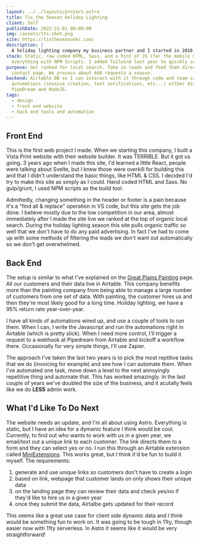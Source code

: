 ```yaml
---
layout: ../../layouts/project.astro
title: Tis the Season Holiday Lighting
client: Self
publishDate: 2022-21-01 00:00:00
img: /assets/tts-shot.png
site: https://tistheseasonkc.com/
description: |
  A holiday lighting company my business partner and I started in 2016.
stack: Static, raw coded HTML, Sass, and a hint of JS (for the mobile menu and the form). There is not build tool, I did
  everything with NPM Scripts. I added Tailwind last year to quickly scaffold out on the fly pages.  Cloudinary hosts and serves the images.
purpose: Get ranked for local search. Take in leads and feed them directly to our Airtable DB. Uses a Netlify form for
  contact page. We process about 600 requests a season.
backend: Airtable DB so I can interact with it through code and team can interact through Airtable App. I’ve built many
  automations (invoice creation, text notifications, etc...) either directly with webhooks and JS in Airtable or with
  PipeDream and NodeJS.
tags:
  - design
  - front end website
  - back end tools and automation
---
```


## Front End

This is the first web project I made. When we starting this company, I built a Vista Print website with their website builder. It was TERRIBLE. But it got us going. 3 years ago when I made this site, I'd learned a little React, people were talking about Svelte, but I knew those were overkill for building this and that I didn't understand the basic things, like HTML & CSS. I decided I'd try to make this site as simply as I could. Hand coded HTML and Sass. No gulp/grunt, I used NPM scripts as the build tool.

Admittedly, changing something in the header or footer is a pain because it's a "find all & replace" operation in VS code, but this site gets the job done. I believe mostly due to the low competition in our area, almost immediately after I made the site live we ranked at the top of organic local search. During the holiday lighting season this site pulls organic traffic so well that we don't have to do any paid advertising. In fact I've had to come up with some methods of filtering the leads we don't want out automatically so we don't get overwhelmed.

## Back End

The setup is similar to what I've explained on the [Great Plains Painting](/projects/great-plains-painting) page. All our customers and their data live in Airtable. This company benefits more than the painting company from being able to manage a large number of customers from one set of data. With painting, the customer hires us and then they're most likely good for a long time. Hoilday lighting, we have a 95% return rate year-over-year.

I have all kinds of automations wired up, and use a couple of tools to run them. When I can, I write the Javascript and run the automations right in Airtable (which is pretty slick). When I need more control, I'll trigger a request to a webhook at Pipedream from Airtable and kickoff a workflow there. Occasionally for very simple things, I'll use Zapier.

The approach I've taken the last two years is to pick the most reptitive tasks that we do (invoicing for example) and see how I can automate them. When I've automated one task, move down a level to the next annoyingly repetitive thing and automate that. This has worked amazingly. In the last couple of years we've doubled the size of the business, and it acutally feels like we do **LESS** admin work.

## What I'd Like To Do Next

The website needs an update, and I'm all about using Astro. Everything is static, but I have an idea for a dymanic feature I think would be cool. Currently, to find out who wants to work with us in a given year, we email/text out a unique link to each customer. The link directs them to a form and they can select yes or no. I run this through an Airtable extension called [MiniExtensions](https://miniextensions.com). This works great, but I think it'd be fun to build it myself. The requirements:

1. generate and use unique links so customers don't have to create a login
2. based on link, webpage that customer lands on only shows their unique data
3. on the landing page they can review their data and check yes/no if they'd like to hire us in a given year
4. once they submit the data, Airtalbe gets updated for their record

This seems like a great use case for client side dynamic data and I think would be something fun to work on. It was going to be tough in 11ty, though easier now with 11ty serverless. In Astro it seems like it would be very straightforward!
